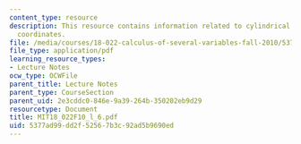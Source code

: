 ```yaml
---
content_type: resource
description: This resource contains information related to cylindrical and spherical
  coordinates.
file: /media/courses/18-022-calculus-of-several-variables-fall-2010/5377ad99dd2f52567b3c92ad5b9690ed_MIT18_022F10_l_6.pdf
file_type: application/pdf
learning_resource_types:
- Lecture Notes
ocw_type: OCWFile
parent_title: Lecture Notes
parent_type: CourseSection
parent_uid: 2e3cddc0-846e-9a39-264b-350202eb9d29
resourcetype: Document
title: MIT18_022F10_l_6.pdf
uid: 5377ad99-dd2f-5256-7b3c-92ad5b9690ed
---
```

